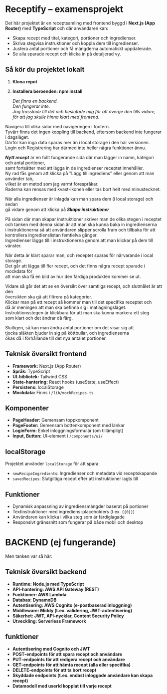 # Receptify – examensprojekt

Det här projektet är en receptsamling med frontend byggd i **Next.js (App Router)** med **TypeScript** och där användaren kan:

- Skapa recept med titel, kategori, portioner och ingredienser.
- Skriva stegvisa instruktioner och koppla dem till ingredienser.
- Justera antal portioner och få mängderna automatiskt uppdaterade.
- Se alla sparade recept och klicka in på detaljerad vy.

## Så kör du projektet lokalt

1. **Klona repot**
2. **Installera beroenden: npm install**

   _Det finns en backend._  
   _Den fungerar inte._  
   _Jag trasslade till det och beslutade mig för att överge den tills vidare,_  
   _för att jag skulle hinna klart med frontend._

Navigera till olika sidor med navigeringen i footern.  
Tyvärr finns det ingen koppling till backend, eftersom backend inte fungerar i dagsläget.  
Därför kan inga data sparas mer än i local storage i den här versionen.  
Login och Registrering har därmed inte heller några funktioner ännu.

**_Nytt recept_** är en fullt fungerande sida där man lägger in namn, kategori och antal portioner,  
samt fortsätter med att lägga in de ingredienser receptet innehåller.  
Ny rad fås genom att klicka på "Lägg till ingrediens" eller genom att man använder tab,  
vilket är en metod som jag varmt förespråkar.  
Raderna kan rensas med kvast-ikonen eller tas bort helt med minustecknet.

När alla ingredienser är inlagda kan man spara dem (i local storage) och sedan  
gå vidare genom att klicka på **_Skapa instruktioner_**

På sidan där man skapar instruktioner skriver man de olika stegen i receptet  
och tanken med denna sidan är att man ska kunna baka in ingredienserna  
i instruktionerna så att användaren slipper scrolla fram och tillbaka för att  
kontrollera ingredienslistan femtielva gånger.  
Ingredienser läggs till i instruktionerna genom att man klickar på dem till vänster.

När detta är klart sparar man, och receptet sparas för närvarande i local storage.  
Det går att lägga till fler recept, och det finns några recept sparade i mockdata för  
att man ska få en bild av hur den färdiga produkten kommer se ut.

Vidare så går det att se en översikt över samtliga recept, och slutmålet är att den  
översikten ska gå att filtrera på kategorier.  
Klickar man på ett recept så kommer man till det specifika receptet och  
då är meningen att man ska befinna sig i matlagningsläget.  
Instruktionsstegen är klickbara för att man ska kunna markera ett steg  
som klart och det ändrar då färg.

Slutligen, så kan man ändra antal portioner om det visar sig att  
tjocka släkten bjuder in sig på köttbullar, och ingredienserna  
ökas då i förhållande till det nya antalet portioner.

## Teknisk översikt frontend

- **Framework:** Next.js (App Router)
- **Språk:** TypeScript
- **UI-bibliotek:** Tailwind CSS
- **State-hantering:** React hooks (useState, useEffect)
- **Persistens:** localStorage
- **Mockdata:** Finns i `/lib/mockRecipes.ts`

## Komponenter

- **PageHeader:** Gemensam toppkomponent
- **PageFooter:** Gemensam bottenkomponent med länkar
- **LoginForm:** Enkel inloggningsformulär (om tillämpligt)
- **Input, Button:** UI-element i `/components/ui/`

## localStorage

Projektet använder `localStorage` för att spara:

- `newRecipeIngredients`: Ingredienser och metadata vid receptskapande
- `savedRecipes`: Slutgiltiga recept efter att instruktioner lagts till

## Funktioner

- Dynamisk anpassning av ingrediensmängder baserat på portioner
- Textinstruktioner med ingrediens-placeholders (t.ex. `{{0}}`)
- Användaren kan klicka i vilka steg som är färdiglagade
- Responsivt gränssnitt som fungerar på både mobil och desktop

# BACKEND (ej fungerande)

Men tanken var så här:

## Teknisk översikt backend

- **Runtime: Node.js med TypeScript**
- **API-hantering: AWS API Gateway (REST)**
- **Funktioner: AWS Lambda**
- **Databas: DynamoDB**
- **Autentisering: AWS Cognito (e-postbaserad inloggning)**
- **Middleware: Middy (t.ex. validering, JWT-autentisering)**
- **Säkerhet: JWT, API-nycklar, Content Security Policy**
- **Utveckling: Serverless Framework**

## funktioner

- **Autentisering med Cognito och JWT**
- **POST-endpoints för att spara recept och användare**
- **PUT-endpoints för att redigera recept och användare**
- **GET-endpoints för att hämta recept (alla eller specifika)**
- **DELETE-endpoints för att ta bort recept**
- **Skyddade endpoints (t.ex. endast inloggade användare kan skapa recept)**
- **Datamodell med userId kopplat till varje recept**
